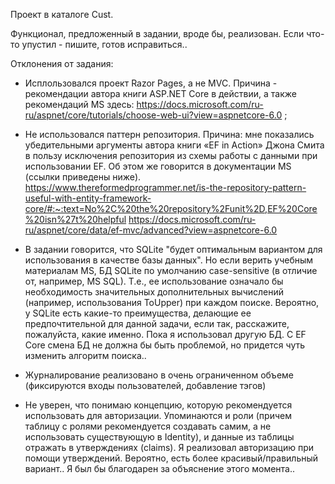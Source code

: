 Проект в каталоге Cust.

Функционал, предложенный в задании, вроде бы, реализован. Если что-то упустил - пишите, готов исправиться..

Отклонения от задания:
- Исплользовался проект Razor Pages, а не MVC. Причина - рекомендации автора книги ASP.NET Core в действии, а также рекомендаций MS здесь: https://docs.microsoft.com/ru-ru/aspnet/core/tutorials/choose-web-ui?view=aspnetcore-6.0 ;

- Не использовался паттерн репозитория. Причина: мне показались убедительными аргументы автора книги «EF in Action» Джона Смита в пользу исключения репозитория из схемы работы с данными при использовании EF. Об этом же говорится в документации MS (ссылки приведены ниже).
https://www.thereformedprogrammer.net/is-the-repository-pattern-useful-with-entity-framework-core/#:~:text=No%2C%20the%20repository%2Funit%2D,EF%20Core%20isn%27t%20helpful
https://docs.microsoft.com/ru-ru/aspnet/core/data/ef-mvc/advanced?view=aspnetcore-6.0 

- В задании говорится, что SQLite "будет оптимальным вариантом для использования в качестве базы данных". Но если верить учебным материалам MS, БД SQLite по умолчанию case-sensitive (в отличие от, например, MS SQL). Т.е., ее использование означало бы необходимость значительных дополнительных вычислений (например, использования ToUpper) при каждом поиске. Вероятно, у SQLite есть какие-то преимущества, делающие ее предпочтительной для данной задачи, если так, расскажите, пожалуйста, какие именно. Пока я использовал другую БД. C EF Core смена БД не должна бы быть проблемой, но придется чуть изменить алгоритм поиска..  

- Журналирование реализовано в очень ограниченном объеме (фиксируются входы пользователей, добавление тэгов)

- Не уверен, что понимаю концепцию, которую рекомендуется использовать для авторизации. Упоминаются и роли (причем таблицу с ролями рекомендуется создавать самим, а не использовать существующую в Identity), и данные из таблицы отражать в утверждениях (claims). Я реализовал авторизацию при помощи утверждений. Вероятно, есть более красивый/правильный вариант.. Я был бы благодарен за объяснение этого момента.. 
